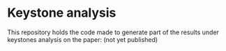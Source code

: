 # Keystone analysis

This repository holds the code made to generate part of the results under keystones analysis on the paper: (not yet published)
